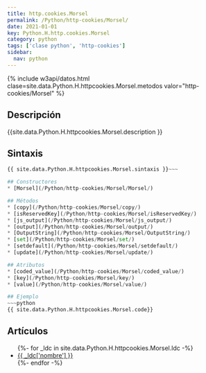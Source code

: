 ```yaml
---
title: http.cookies.Morsel
permalink: /Python/http-cookies/Morsel/
date: 2021-01-01
key: Python.H.http.cookies.Morsel
category: python
tags: ['clase python', 'http-cookies']
sidebar: 
  nav: python
---
```


{% include w3api/datos.html clase=site.data.Python.H.httpcookies.Morsel.metodos valor="http-cookies/Morsel" %}

## Descripción
{{site.data.Python.H.httpcookies.Morsel.description }}

## Sintaxis
~~~python
{{ site.data.Python.H.httpcookies.Morsel.sintaxis }}~~~

## Constructores
* [Morsel](/Python/http-cookies/Morsel/Morsel/)

## Métodos
* [copy](/Python/http-cookies/Morsel/copy/)
* [isReservedKey](/Python/http-cookies/Morsel/isReservedKey/)
* [js_output](/Python/http-cookies/Morsel/js_output/)
* [output](/Python/http-cookies/Morsel/output/)
* [OutputString](/Python/http-cookies/Morsel/OutputString/)
* [set](/Python/http-cookies/Morsel/set/)
* [setdefault](/Python/http-cookies/Morsel/setdefault/)
* [update](/Python/http-cookies/Morsel/update/)

## Atributos
* [coded_value](/Python/http-cookies/Morsel/coded_value/)
* [key](/Python/http-cookies/Morsel/key/)
* [value](/Python/http-cookies/Morsel/value/)

## Ejemplo
~~~python
{{ site.data.Python.H.httpcookies.Morsel.code}}
~~~

## Artículos
<ul>
{%- for _ldc in site.data.Python.H.httpcookies.Morsel.ldc -%}
   <li>
       <a href="{{_ldc['url'] }}">{{ _ldc['nombre'] }}</a>
   </li>
{%- endfor -%}
</ul>
